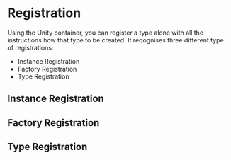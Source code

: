 # Registration
Using the Unity container, you can register a type alone with all the instructions how that type to be created. It reqognises three different type of registrations:
* Instance Registration
* Factory Registration
* Type Registration

## Instance Registration

## Factory Registration

## Type Registration